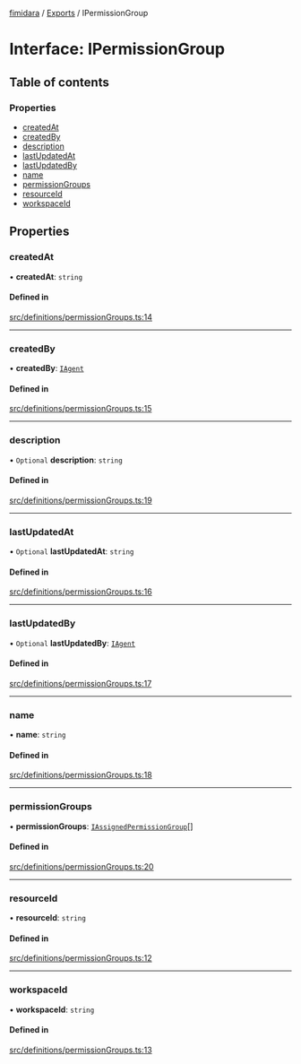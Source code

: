 [fimidara](../README.md) / [Exports](../modules.md) / IPermissionGroup

# Interface: IPermissionGroup

## Table of contents

### Properties

- [createdAt](IPermissionGroup.md#createdat)
- [createdBy](IPermissionGroup.md#createdby)
- [description](IPermissionGroup.md#description)
- [lastUpdatedAt](IPermissionGroup.md#lastupdatedat)
- [lastUpdatedBy](IPermissionGroup.md#lastupdatedby)
- [name](IPermissionGroup.md#name)
- [permissionGroups](IPermissionGroup.md#permissiongroups)
- [resourceId](IPermissionGroup.md#resourceid)
- [workspaceId](IPermissionGroup.md#workspaceid)

## Properties

### createdAt

• **createdAt**: `string`

#### Defined in

[src/definitions/permissionGroups.ts:14](https://github.com/softkave/files-js/blob/353a07f/src/definitions/permissionGroups.ts#L14)

___

### createdBy

• **createdBy**: [`IAgent`](IAgent.md)

#### Defined in

[src/definitions/permissionGroups.ts:15](https://github.com/softkave/files-js/blob/353a07f/src/definitions/permissionGroups.ts#L15)

___

### description

• `Optional` **description**: `string`

#### Defined in

[src/definitions/permissionGroups.ts:19](https://github.com/softkave/files-js/blob/353a07f/src/definitions/permissionGroups.ts#L19)

___

### lastUpdatedAt

• `Optional` **lastUpdatedAt**: `string`

#### Defined in

[src/definitions/permissionGroups.ts:16](https://github.com/softkave/files-js/blob/353a07f/src/definitions/permissionGroups.ts#L16)

___

### lastUpdatedBy

• `Optional` **lastUpdatedBy**: [`IAgent`](IAgent.md)

#### Defined in

[src/definitions/permissionGroups.ts:17](https://github.com/softkave/files-js/blob/353a07f/src/definitions/permissionGroups.ts#L17)

___

### name

• **name**: `string`

#### Defined in

[src/definitions/permissionGroups.ts:18](https://github.com/softkave/files-js/blob/353a07f/src/definitions/permissionGroups.ts#L18)

___

### permissionGroups

• **permissionGroups**: [`IAssignedPermissionGroup`](IAssignedPermissionGroup.md)[]

#### Defined in

[src/definitions/permissionGroups.ts:20](https://github.com/softkave/files-js/blob/353a07f/src/definitions/permissionGroups.ts#L20)

___

### resourceId

• **resourceId**: `string`

#### Defined in

[src/definitions/permissionGroups.ts:12](https://github.com/softkave/files-js/blob/353a07f/src/definitions/permissionGroups.ts#L12)

___

### workspaceId

• **workspaceId**: `string`

#### Defined in

[src/definitions/permissionGroups.ts:13](https://github.com/softkave/files-js/blob/353a07f/src/definitions/permissionGroups.ts#L13)
